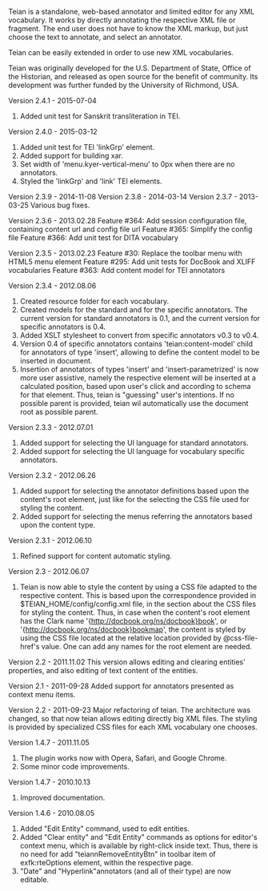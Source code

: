 Teian is a standalone, web-based annotator and limited editor for any XML vocabulary. It works by directly annotating the respective XML file or fragment. The end user does not have to know the XML markup, but just choose the text to annotate, and select an annotator.

Teian can be easily extended in order to use new XML vocabularies.
 
Teian was originally developed for the U.S. Department of State, Office of the Historian, and released as open source for the benefit of community. Its development was further funded by the University of Richmond, USA.

Version 2.4.1 - 2015-07-04
1. Added unit test for Sanskrit transliteration in TEI.

Version 2.4.0 - 2015-03-12
1. Added unit test for TEI 'linkGrp' element.
2. Added support for building xar.
3. Set width of 'menu.kyer-vertical-menu' to 0px when there are no annotators.
4. Styled the 'linkGrp' and 'link' TEI elements. 

Version 2.3.9 - 2014-11-08
Version 2.3.8 - 2014-03-14
Version 2.3.7 - 2013-03-25
Various bug fixes.

Version 2.3.6 - 2013.02.28
Feature #364: Add session configuration file, containing content url and config file url
Feature #365: Simplify the config file
Feature #366: Add unit test for DITA vocabulary

Version 2.3.5 - 2013.02.23
Feature #30: Replace the toolbar menu with HTML5 menu element
Feature #295: Add unit tests for DocBook and XLIFF vocabularies
Feature #363: Add content model for TEI annotators

Version 2.3.4 - 2012.08.06
1. Created resource folder for each vocabulary.
2. Created models for the standard and for the specific annotators. The current version for standard annotators is 0.1, and the current version for specific annotators is 0.4.
3. Added XSLT stylesheet to convert from specific annotators v0.3 to v0.4.
4. Version 0.4 of specific annotators contains 'teian:content-model' child for annotators of type 'insert', allowing to define the content model to be inserted in document.
5. Insertion of annotators of types 'insert' and 'insert-parametrized' is now more user assistive, namely the respective element will be inserted at a calculated position, based upon user's click and according to schema for that element. Thus, teian is "guessing" user's intentions. If no possible parent is provided, teian wil automatically use the document root as possible parent.

Version 2.3.3 - 2012.07.01
1. Added support for selecting the UI language for standard annotators.
2. Added support for selecting the UI language for vocabulary specific annotators.

Version 2.3.2 - 2012.06.26
1. Added support for selecting the annotator definitions based upon the content's root element, just like for the selecting the CSS file used for styling the content.
2. Added support for selecting the menus referring the annotators based upon the content type.

Version 2.3.1 - 2012.06.10
1. Refined support for content automatic styling.

Version 2.3 - 2012.06.07
1. Teian is now able to style the content by using a CSS file adapted to the respective content. This is based upon the correspondence provided in $TEIAN_HOME/config/config.xml file, in the section about the CSS files for styling the content. Thus, in case when the content's root element has the Clark name '{http://docbook.org/ns/docbook}book', or '{http://docbook.org/ns/docbook}bookmap', the content is styled by using the CSS file located at the relative location provided by @css-file-href's value. One can add any names for the root element are needed.  

Version 2.2 - 2011.11.02
This version allows editing and clearing entities' properties, and also editing of text content of the entities.

Version 2.1 - 2011-09-28
Added support for annotators presented as context menu items.

Version 2.2 - 2011-09-23
Major refactoring of teian. The architecture was changed, so that now teian allows editing directly big XML files.
The styling is provided by specialized CSS files for each XML vocabulary one chooses.

Version 1.4.7 - 2011.11.05
1. The plugin works now with Opera, Safari, and Google Chrome.
2. Some minor code improvements.

Version 1.4.7 - 2010.10.13
1. Improved documentation.

Version 1.4.6 - 2010.08.05
1. Added "Edit Entity" command, used to edit entities.
2. Added "Clear entity" and "Edit Entity" commands as options for editor's context menu, which is available by right-click inside text. Thus, there is no need for add "teiannRemoveEntityBtn" in toolbar item of exfk:rteOptions
element, within the respective page.
3. "Date" and "Hyperlink"annotators (and all of their type) are now editable.

